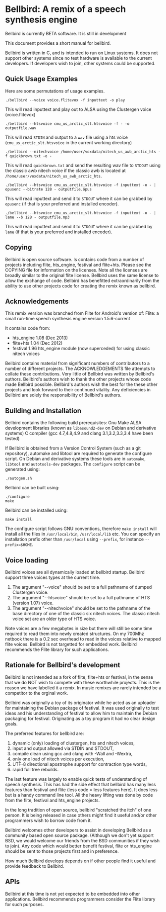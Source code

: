 Bellbird: A remix of a speech synthesis engine
===============================================

Bellbird is currently BETA software. It is still in development

This document provides a short manual for bellbird.

Bellbird is written in C, and is intended to run on Linux systems.
It does not support other systems since no test hardware is available
to the current developers. If developers wish to join, other systems
could be supported.

## Quick Usage Examples

Here are some permutations of usage examples.

    ./bellbird --voice voice.flitevox -f inputtext -o play

This will read inputtext and play out to ALSA using the Clustergen voice (voice.flitevox)

    ./bellbird --htsvoice cmu_us_arctic_slt.htsvoice -f - -o outputfile.wav

This will read `STDIN` and output to a `wav` file using a hts voice (`cmu_us_arctic_slt.htsvoice` in
the current working directory)

    ./bellbird --nitechvoice /home/user/voxdata/nitech_us_awb_arctic_hts -f quickbrown.txt -o -

This will read `quickbrown.txt` and send the resulting wav file to `STDOUT` using the classic awb nitech
voice if the classic awb is located at `/home/user/voxdata/nitech_us_awb_arctic_hts`.

    ./bellbird --htsvoice cmu_us_arctic_slt.htsvoice -f inputtext -o - | opusenc --bitrate 128 - outputfile.opus

This will read inputtext and send it to `STDOUT` where it can be grabbed by `opusenc` (if that is your
preferred and installed encoder).

    ./bellbird --htsvoice cmu_us_arctic_slt.htsvoice -f inputtext -o - | lame --b 128 - outputfile.mp3

This will read inputtext and send it to `STDOUT` where it can be grabbed by `lame` (if that is your
preferred and installed encoder).

## Copying

Bellbird is open source software.
Is contains code from a number of projects including flite, hts_engine,
festival and flite+hts. Please see the COPYING file for information on
the licenses. Note all the licenses are broadly similar to the original
flite license. Bellbird uses the same license to allow the exchange of
code. Bellbird has benefitted extraordinarily from the
ability to use other projects code for creating the remix known as bellbird.

## Acknowledgements

This remix version was branched from Flite for Android's version of:
         Flite: a small run-time speech synthesis engine
                      version 1.5.6-current

It contains code from:
  - hts_engine 1.08 (Dec 2013)
  - flite+hts 1.04 (Dec 2012)
  - festival 1.96 hts_engine module (now superceded) for using classic nitech voices

Bellbird contains material from significant numbers of contributors
to a number of different projects. The ACKNOWLEDGEMENTS file attempts
to collate these contributions. Very little of Bellbird was written
by Bellbird's authors. Bellbird's authors wish to thank the other
projects whose code made Bellbird possible. Bellbird's authors wish the
best for the these other projects and look forward to their continued vitality.
Any deficiencies in Bellbird are solely the responsibility of Bellbird's
authors.

## Building and Installation

Bellbird contains the following build prerequisites:
Gnu Make
ALSA development libraries (known as `libasound2-dev` on Debian and derivative systems)
C compiler (gcc 4.7,4.8,4.9 and clang 3.1,3.2,3.3,3.4 have been tested)

If Bellbird is obtained from a Version Control System (such as a git repository),
automake and libtool are required to generate the configure script. On Debian
and derivative systems these tools are in `automake`, `libtool` and `autotools-dev`
packages. The `configure` script can be generated using:

    ./autogen.sh

Bellbird can be built using:

    ./configure
    make

Bellbird can be installed using:

    make install

The configure script follows GNU conventions, therefore `make install` 
will install all the files in `/usr/local/bin`, `/usr/local/lib` etc.
You can specify an installation prefix other than `/usr/local` using
`--prefix`, for instance `--prefix=$HOME`.

## Voice loading

Bellbird voices are all dynamically loaded at bellbird startup.
Bellbird support three voices types at the current time.

 1. The argument "--voice" should be set to a full pathname of dumped Clustergen voice.
 2. The argument "--htsvoice" should be set to a full pathname of HTS (version 1.07) voice.
 3. The argument "--nitechvoice" should be set to the pathname of the base directory of 
    one of the classic six nitech voices. The classic nitech voice set are an older 
    type of HTS voice.


Note voices are a few megabytes in size but there will
still be some time required to read them into newly created structures. On my
700Mhz netbook there is a 0.2 sec overhead to read in the voices relative to
mapped flite voices. Bellbird is not targetted for embedded work. Bellbird recommends
the Flite library for such applications.


## Rationale for Bellbird's development

Bellbird is not intended as a fork of flite, flite+hts or festival, in the sense
that we do NOT wish to compete with these worthwhile projects. This is the
reason we have labelled it a remix. In music remixes are rarely intended be a
competitor to the orginal work.

Bellbird was originally a toy of its originator while he acted as an uploader
for maintaining the Debian package of festival. It was used originally to test
ideas and his understanding of festival to allow him to maintain the Debian
packaging for festival. Originating as a toy program it had no clear design goals.

The preferred features for bellbird are:
 1. dynamic (only) loading of clustergen, hts and nitech voices,
 2. input and output allowed via STDIN and STDOUT,
 3. compile clean using gcc and clang with -Wall and -Wextra,
 4. only one load of nitech voices per execution,
 5. UTF-8 directional apostrophe support for contraction type words,
 6. rapid full tree rebuilds.

The last feature was largely to enable quick tests of understanding of speech synthesis.
This has had the side effect that bellbird has many less features than festival and flite 
(less code = less features here). It does less but is a handy command line
tool. All the heavy lifting was done by code from the flite, festival and hts_engine projects.

In the long tradition of open source, bellbird "scratched the itch" of one person.
It is being released in case others might find it useful and/or other programmers wish to borrow
code from it.

Bellbird welcomes other developers to assist in developing Bellbird as a community
based open source package. (Although we don't yet support BSD, we would welcome our friends from
the BSD communities if they wish to join). Any code which would better benefit festival,
flite or hts_engine should be sent to those projects first and in preference.

How much Bellbird develops depends on if other people find it useful and provide feedback
to Bellbird.

## APIs

Bellbird at this time is not yet expected to be embedded into
other applications. Bellbird recommends programmers consider
the Flite library for such purposes.

